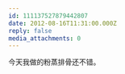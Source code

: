 ```yaml
---
id: 111137527879442807
date: 2012-08-16T11:31:00.000Z
reply: false
media_attachments: 0
---
```


今天我做的粉蒸排骨还不错。 ​​​​

